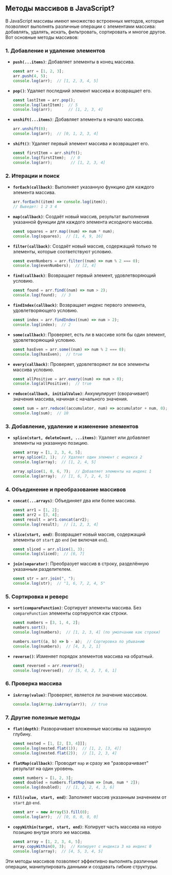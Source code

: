 ## Методы массивов в JavaScript?

В JavaScript массивы имеют множество встроенных методов, которые позволяют выполнять различные операции с элементами массива: добавлять, удалять, искать, фильтровать, сортировать и многое другое. Вот основные методы массивов:

### 1. **Добавление и удаление элементов**

- **`push(...items)`**: Добавляет элементы в конец массива.
  ```javascript
  const arr = [1, 2, 3];
  arr.push(4, 5);
  console.log(arr);  // [1, 2, 3, 4, 5]
  ```

- **`pop()`**: Удаляет последний элемент массива и возвращает его.
  ```javascript
  const lastItem = arr.pop();
  console.log(lastItem);  // 5
  console.log(arr);       // [1, 2, 3, 4]
  ```

- **`unshift(...items)`**: Добавляет элементы в начало массива.
  ```javascript
  arr.unshift(0);
  console.log(arr);  // [0, 1, 2, 3, 4]
  ```

- **`shift()`**: Удаляет первый элемент массива и возвращает его.
  ```javascript
  const firstItem = arr.shift();
  console.log(firstItem);  // 0
  console.log(arr);        // [1, 2, 3, 4]
  ```

### 2. **Итерации и поиск**

- **`forEach(callback)`**: Выполняет указанную функцию для каждого элемента массива.
  ```javascript
  arr.forEach((item) => console.log(item));
  // Выведет: 1 2 3 4
  ```

- **`map(callback)`**: Создаёт новый массив, результат выполнения указанной функции для каждого элемента исходного массива.
  ```javascript
  const squares = arr.map((num) => num * num);
  console.log(squares);  // [1, 4, 9, 16]
  ```

- **`filter(callback)`**: Создаёт новый массив, содержащий только те элементы, которые соответствуют условию.
  ```javascript
  const evenNumbers = arr.filter((num) => num % 2 === 0);
  console.log(evenNumbers);  // [2, 4]
  ```

- **`find(callback)`**: Возвращает первый элемент, удовлетворяющий условию.
  ```javascript
  const found = arr.find((num) => num > 2);
  console.log(found);  // 3
  ```

- **`findIndex(callback)`**: Возвращает индекс первого элемента, удовлетворяющего условию.
  ```javascript
  const index = arr.findIndex((num) => num > 2);
  console.log(index);  // 2
  ```

- **`some(callback)`**: Проверяет, есть ли в массиве хотя бы один элемент, удовлетворяющий условию.
  ```javascript
  const hasEven = arr.some((num) => num % 2 === 0);
  console.log(hasEven);  // true
  ```

- **`every(callback)`**: Проверяет, удовлетворяют ли все элементы массива условию.
  ```javascript
  const allPositive = arr.every((num) => num > 0);
  console.log(allPositive);  // true
  ```

- **`reduce(callback, initialValue)`**: Аккумулирует (сворачивает) значения массива, начиная с начального значения.
  ```javascript
  const sum = arr.reduce((accumulator, num) => accumulator + num, 0);
  console.log(sum);  // 10
  ```

### 3. **Добавление, удаление и изменение элементов**

- **`splice(start, deleteCount, ...items)`**: Удаляет или добавляет элементы на указанную позицию.
  ```javascript
  const array = [1, 2, 3, 4, 5];
  array.splice(2, 1);  // Удаляет один элемент с индекса 2
  console.log(array);  // [1, 2, 4, 5]

  array.splice(1, 0, 6, 7);  // Добавляет элементы на индекс 1
  console.log(array);  // [1, 6, 7, 2, 4, 5]
  ```

### 4. **Объединение и преобразование массивов**

- **`concat(...arrays)`**: Объединяет два или более массива.
  ```javascript
  const arr1 = [1, 2];
  const arr2 = [3, 4];
  const result = arr1.concat(arr2);
  console.log(result);  // [1, 2, 3, 4]
  ```

- **`slice(start, end)`**: Возвращает новый массив, содержащий элементы от `start` до `end` (не включая `end`).
  ```javascript
  const sliced = arr.slice(1, 3);
  console.log(sliced);  // [6, 7]
  ```

- **`join(separator)`**: Преобразует массив в строку, разделённую указанным разделителем.
  ```javascript
  const str = arr.join(", ");
  console.log(str);  // "1, 6, 7, 2, 4, 5"
  ```

### 5. **Сортировка и реверс**

- **`sort(compareFunction)`**: Сортирует элементы массива. Без `compareFunction` элементы сортируются как строки.
  ```javascript
  const numbers = [3, 1, 4, 2];
  numbers.sort();
  console.log(numbers);  // [1, 2, 3, 4] (по умолчанию как строки)

  numbers.sort((a, b) => b - a);  // Сортировка по убыванию
  console.log(numbers);  // [4, 3, 2, 1]
  ```

- **`reverse()`**: Изменяет порядок элементов массива на обратный.
  ```javascript
  const reversed = arr.reverse();
  console.log(reversed);  // [5, 4, 2, 7, 6, 1]
  ```

### 6. **Проверка массива**

- **`isArray(value)`**: Проверяет, является ли значение массивом.
  ```javascript
  console.log(Array.isArray(arr));  // true
  ```

### 7. **Другие полезные методы**

- **`flat(depth)`**: Разворачивает вложенные массивы на заданную глубину.
  ```javascript
  const nested = [1, [2, [3, 4]]];
  console.log(nested.flat(1));  // [1, 2, [3, 4]]
  console.log(nested.flat(2));  // [1, 2, 3, 4]
  ```

- **`flatMap(callback)`**: Проводит `map` и сразу же "разворачивает" результат на один уровень.
  ```javascript
  const numbers = [1, 2, 3];
  const doubled = numbers.flatMap(num => [num, num * 2]);
  console.log(doubled);  // [1, 2, 2, 4, 3, 6]
  ```

- **`fill(value, start, end)`**: Заполняет массив указанным значением от `start` до `end`.
  ```javascript
  const arr = new Array(5).fill(0);
  console.log(arr);  // [0, 0, 0, 0, 0]
  ```

- **`copyWithin(target, start, end)`**: Копирует часть массива на новую позицию внутри этого же массива.
  ```javascript
  const array = [1, 2, 3, 4, 5];
  array.copyWithin(0, 3);  // Копирует с индекса 3 на индекс 0
  console.log(array);  // [4, 5, 3, 4, 5]
  ```

Эти методы массивов позволяют эффективно выполнять различные операции, манипулировать данными и создавать гибкие структуры.
